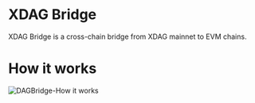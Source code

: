 # XDAG Bridge

XDAG Bridge is a cross-chain bridge from XDAG mainnet to EVM chains.

# How it works
![DAGBridge-How it works](https://user-images.githubusercontent.com/1884084/156710737-c194feca-ce4b-43de-a78d-0d9b4033ad33.png)
